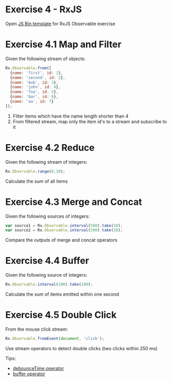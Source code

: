 # Exercise 4 - RxJS

Open [JS Bin template](http://jsbin.com/kepoyac/2/edit?html,js,console) for RxJS Observable exercise

# Exercise 4.1 Map and Filter
Given the following stream of objects:
```javascript
Rx.Observable.from([
  {name: 'first', id: 1},
  {name: 'second', id: 2},
  {name: 'bob', id: 3},
  {name: 'john', id: 4},
  {name: 'foo', id: 5},
  {name: 'bar', id: 6},
  {name: 'aa', id: 7}
]);
```
1. Filter items which have the name length shorter than 4
2. From filtered stream, map only the item id's to a stream and subscribe to it

# Exercise 4.2 Reduce
Given the following stream of integers:
```javascript
Rx.Observable.range(0,10);
```
Calculate the sum of all items

# Exercise 4.3 Merge and Concat
Given the following sources of integers:
```javascript
var source1 = Rx.Observable.interval(500).take(10);
var source2 = Rx.Observable.interval(500).take(10);
```
Compare the outputs of merge and concat operators

# Exercise 4.4 Buffer
Given the following source of integers:
```javascript
Rx.Observable.interval(100).take(100);
```
Calculate the sum of items emitted within one second

# Exercise 4.5 Double Click
From the mouse click stream:
```javascript
Rx.Observable.fromEvent(document, 'click');
```
Use stream operators to detect double clicks (two clicks within 250 ms)

Tips:
- [debounceTime operator](https://github.com/Reactive-Extensions/RxJS/blob/master/doc/api/core/operators/debounce.md)
- [buffer operator](https://github.com/Reactive-Extensions/RxJS/blob/master/doc/api/core/operators/buffer.md)
